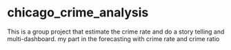 # chicago_crime_analysis

This is a group project that estimate the crime rate and do a story telling and multi-dashboard.
my part in the forecasting with crime rate and crime ratio
